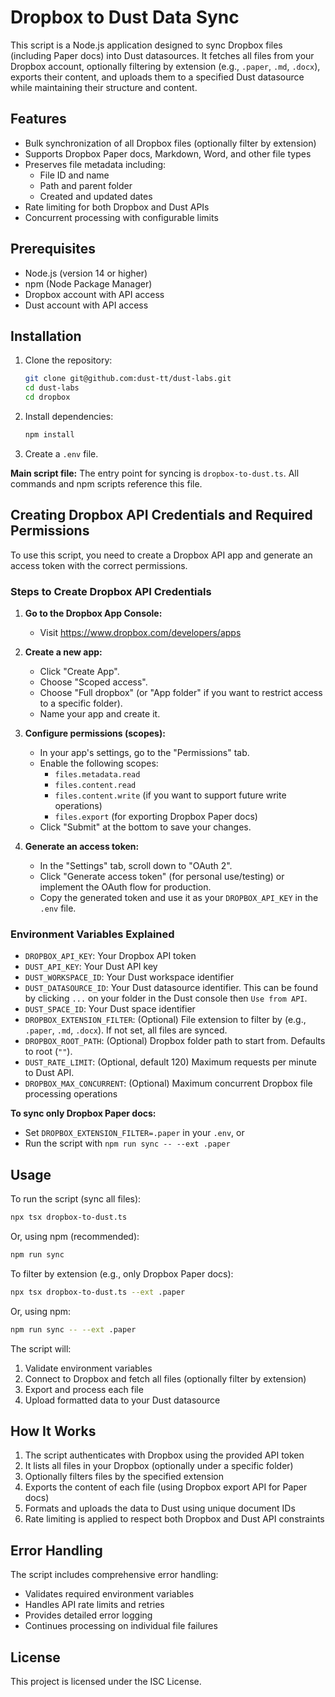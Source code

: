 # Dropbox to Dust Data Sync

This script is a Node.js application designed to sync Dropbox files (including Paper docs) into Dust datasources. It fetches all files from your Dropbox account, optionally filtering by extension (e.g., `.paper`, `.md`, `.docx`), exports their content, and uploads them to a specified Dust datasource while maintaining their structure and content.

## Features

- Bulk synchronization of all Dropbox files (optionally filter by extension)
- Supports Dropbox Paper docs, Markdown, Word, and other file types
- Preserves file metadata including:
  - File ID and name
  - Path and parent folder
  - Created and updated dates
- Rate limiting for both Dropbox and Dust APIs
- Concurrent processing with configurable limits

## Prerequisites

- Node.js (version 14 or higher)
- npm (Node Package Manager)
- Dropbox account with API access
- Dust account with API access

## Installation

1. Clone the repository:
   ```bash
   git clone git@github.com:dust-tt/dust-labs.git
   cd dust-labs
   cd dropbox
   ```

2. Install dependencies:
   ```bash
   npm install
   ```

3. Create a `.env` file.

**Main script file:** The entry point for syncing is `dropbox-to-dust.ts`. All commands and npm scripts reference this file.

## Creating Dropbox API Credentials and Required Permissions

To use this script, you need to create a Dropbox API app and generate an access token with the correct permissions.

### Steps to Create Dropbox API Credentials

1. **Go to the Dropbox App Console:**
   - Visit https://www.dropbox.com/developers/apps

2. **Create a new app:**
   - Click "Create App".
   - Choose "Scoped access".
   - Choose "Full dropbox" (or "App folder" if you want to restrict access to a specific folder).
   - Name your app and create it.

3. **Configure permissions (scopes):**
   - In your app's settings, go to the "Permissions" tab.
   - Enable the following scopes:
     - `files.metadata.read`
     - `files.content.read`
     - `files.content.write` (if you want to support future write operations)
     - `files.export` (for exporting Dropbox Paper docs)
   - Click "Submit" at the bottom to save your changes.

4. **Generate an access token:**
   - In the "Settings" tab, scroll down to "OAuth 2".
   - Click "Generate access token" (for personal use/testing) or implement the OAuth flow for production.
   - Copy the generated token and use it as your `DROPBOX_API_KEY` in the `.env` file.

### Environment Variables Explained

- `DROPBOX_API_KEY`: Your Dropbox API token
- `DUST_API_KEY`: Your Dust API key
- `DUST_WORKSPACE_ID`: Your Dust workspace identifier
- `DUST_DATASOURCE_ID`: Your Dust datasource identifier. This can be found by clicking `...` on your folder in the Dust console then `Use from API`.
- `DUST_SPACE_ID`: Your Dust space identifier
- `DROPBOX_EXTENSION_FILTER`: (Optional) File extension to filter by (e.g., `.paper`, `.md`, `.docx`). If not set, all files are synced.
- `DROPBOX_ROOT_PATH`: (Optional) Dropbox folder path to start from. Defaults to root (`""`).
- `DUST_RATE_LIMIT`: (Optional, default 120) Maximum requests per minute to Dust API.
- `DROPBOX_MAX_CONCURRENT`: (Optional) Maximum concurrent Dropbox file processing operations

**To sync only Dropbox Paper docs:**
- Set `DROPBOX_EXTENSION_FILTER=.paper` in your `.env`, or
- Run the script with `npm run sync -- --ext .paper`

## Usage

To run the script (sync all files):

```bash
npx tsx dropbox-to-dust.ts
```

Or, using npm (recommended):

```bash
npm run sync
```

To filter by extension (e.g., only Dropbox Paper docs):

```bash
npx tsx dropbox-to-dust.ts --ext .paper
```

Or, using npm:

```bash
npm run sync -- --ext .paper
```

The script will:
1. Validate environment variables
2. Connect to Dropbox and fetch all files (optionally filter by extension)
3. Export and process each file
4. Upload formatted data to your Dust datasource

## How It Works

1. The script authenticates with Dropbox using the provided API token
2. It lists all files in your Dropbox (optionally under a specific folder)
3. Optionally filters files by the specified extension
4. Exports the content of each file (using Dropbox export API for Paper docs)
5. Formats and uploads the data to Dust using unique document IDs
6. Rate limiting is applied to respect both Dropbox and Dust API constraints

## Error Handling

The script includes comprehensive error handling:
- Validates required environment variables
- Handles API rate limits and retries
- Provides detailed error logging
- Continues processing on individual file failures

## License

This project is licensed under the ISC License. 